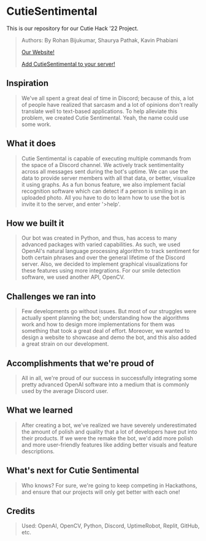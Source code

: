 # CutieSentimental
This is our repository for our Cutie Hack '22 Project.
> Authors: By Rohan Bijukumar, Shaurya Pathak, Kavin Phabiani
> 
> [Our Website!](https://kavinphab.github.io/)
> 
> [Add CutieSentimental to your server!](https://discord.com/oauth2/authorize?client_id=1038500778962337873&permissions=534723951680&scope=bot)
## Inspiration
> We've all spent a great deal of time in Discord; because of this, a lot of people have realized that sarcasm and a lot of opinions don't really translate well to text-based applications. To help alleviate this problem, we created Cutie Sentimental. Yeah, the name could use some work.

## What it does
> Cutie Sentimental is capable of executing multiple commands from the space of a Discord channel. We actively track sentimentality across all messages sent during the bot's uptime. We can use the data to provide server members with all that data, or better, visualize it using graphs. As a fun bonus feature, we also implement facial recognition software which can detect if a person is smiling in an uploaded photo. All you have to do to learn how to use the bot is invite it to the server, and enter '>help'.

## How we built it
> Our bot was created in Python, and thus, has access to many advanced packages with varied capabilities. As such, we used OpenAI's natural language processing algorithm to track sentiment for both certain phrases and over the general lifetime of the Discord server. Also, we decided to implement graphical visualizations for these features using more integrations. For our smile detection software, we used another API, OpenCV. 

## Challenges we ran into
> Few developments go without issues. But most of our struggles were actually spent planning the bot; understanding how the algorithms work and how to design more implementations for them was something that took a great deal of effort. Moreover, we wanted to design a website to showcase and demo the bot, and this also added a great strain on our development.

## Accomplishments that we're proud of
> All in all, we're proud of our success in successfully integrating some pretty advanced OpenAI software into a medium that is commonly used by the average Discord user. 

## What we learned
> After creating a bot, we've realized we have severely underestimated the amount of polish and quality that a lot of developers have put into their products. If we were the remake the bot, we'd add more polish and more user-friendly features like adding better visuals and feature descriptions.

## What's next for Cutie Sentimental
> Who knows? For sure, we're going to keep competing in Hackathons, and ensure that our projects will only get better with each one!

## Credits
> Used: OpenAI, OpenCV, Python, Discord, UptimeRobot, Replit, GitHub, etc.
